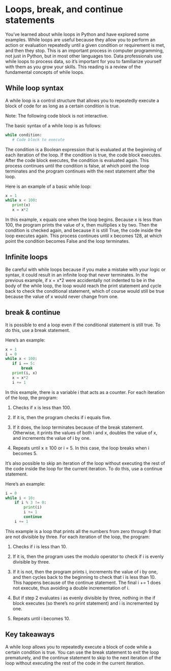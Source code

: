 # Loops, break, and continue statements

You’ve learned about while loops in Python and have explored some examples. While loops are useful because they allow you to perform an action or evaluation repeatedly until a given condition or requirement is met, and then they stop. This is an important process in computer programming, not just in Python, but in most other languages too. Data professionals use while loops to process data, so it’s important for you to familiarize yourself with them as you grow your skills. This reading is a review of the fundamental concepts of while loops.

## While loop syntax 
A while loop is a control structure that allows you to repeatedly execute a block of code for as long as a certain condition is true. 

Note: The following code block is not interactive. 

The basic syntax of a while loop is as follows:

```python
while condition:
   # Code block to execute
```
The condition is a Boolean expression that is evaluated at the beginning of each iteration of the loop. If the condition is true, the code block executes. After the code block executes, the condition is evaluated again. This process continues until the condition is false, at which point the loop terminates and the program continues with the next statement after the loop. 

Here is an example of a basic while loop:

```python
x = 1
while x < 100:
   print(x)
   x = x*2
```
In this example, x equals one when the loop begins. Because x is less than 100, the program prints the value of x, then multiplies x by two. Then the condition is checked again, and because it is still True, the code inside the loop executes again. This process continues until x becomes 128, at which point the condition becomes False and the loop terminates.

## Infinite loops
Be careful with while loops because if you make a mistake with your logic or syntax, it could result in an infinite loop that never terminates. In the previous example, if x = x*2 were accidentally not indented to be in the body of the while loop, the loop would reach the print statement and cycle back to check the conditional statement, which of course would still be true because the value of x would never change from one.

## break & continue 
It is possible to end a loop even if the conditional statement is still true. To do this, use a break statement. 

Here’s an example:

```python
x = 1
i = 0
while x < 100:
   if i == 5:
       break
   print(i, x)
   x = x*2
   i += 1
```
In this example, there is a variable i that acts as a counter. For each iteration of the loop, the program:

1. Checks if x is less than 100.

2. If it is, then the program checks if i equals five.

3. If it does, the loop terminates because of the break statement. Otherwise, it prints the values of both i and x, doubles the value of x, and increments the value of i by one.

4. Repeats until x ≥ 100 or i = 5. In this case, the loop breaks when i becomes 5. 

It’s also possible to skip an iteration of the loop without executing the rest of the code inside the loop for the current iteration. To do this, use a continue statement. 

Here’s an example:

```python
i = 0
while i < 10:
    if i % 3 != 0:
        print(i)
        i += 1
        continue
    i += 1
```
This example is a loop that prints all the numbers from zero through 9 that are not divisible by three. For each iteration of the loop, the program:

1. Checks if i is less than 10.

2. If it is, then the program uses the modulo operator to check if i is evenly divisible by three.

3. If it is not, then the program prints i, increments the value of i by one, and then cycles back to the beginning to check that i is less than 10. This happens because of the continue statement. The final i += 1 does not execute, thus avoiding a double incrementation of i.

4. But if step 2 evaluates i as evenly divisible by three, nothing in the if block executes (so there’s no print statement) and i is incremented by one.

5. Repeats until i becomes 10. 

## Key takeaways 
A while loop allows you to repeatedly execute a block of code while a certain condition is true. You can use the break statement to exit the loop prematurely, and the continue statement to skip to the next iteration of the loop without executing the rest of the code in the current iteration.